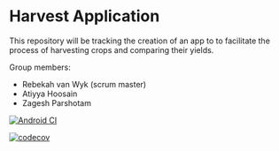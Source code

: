 # Harvest Application

This repository will be tracking the creation of an app to to facilitate the process of harvesting crops and comparing their yields. 

Group members:

* Rebekah van Wyk (scrum master)
* Atiyya Hoosain
* Zagesh Parshotam

[![Android CI](https://github.com/Harvest-App/Harvest/actions/workflows/android_build.yml/badge.svg)](https://github.com/Harvest-App/Harvest/actions/workflows/android_build.yml)

[![codecov](https://codecov.io/github/Harvest-App/Harvest/branch/master/graph/badge.svg?token=BROFZPJOS8)](https://codecov.io/github/Harvest-App/Harvest)
